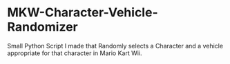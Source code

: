 # MKW-Character-Vehicle-Randomizer
Small Python Script I made that Randomly selects a Character and a vehicle appropriate for that character in Mario Kart Wii.
